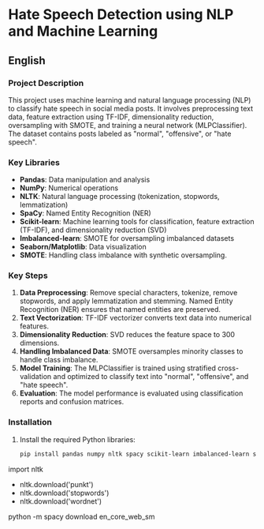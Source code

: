 # Hate Speech Detection using NLP and Machine Learning

## English

### Project Description
This project uses machine learning and natural language processing (NLP) to classify hate speech in social media posts. It involves preprocessing text data, feature extraction using TF-IDF, dimensionality reduction, oversampling with SMOTE, and training a neural network (MLPClassifier). The dataset contains posts labeled as "normal", "offensive", or "hate speech".

### Key Libraries
- **Pandas**: Data manipulation and analysis
- **NumPy**: Numerical operations
- **NLTK**: Natural language processing (tokenization, stopwords, lemmatization)
- **SpaCy**: Named Entity Recognition (NER)
- **Scikit-learn**: Machine learning tools for classification, feature extraction (TF-IDF), and dimensionality reduction (SVD)
- **Imbalanced-learn**: SMOTE for oversampling imbalanced datasets
- **Seaborn/Matplotlib**: Data visualization
- **SMOTE**: Handling class imbalance with synthetic oversampling.

### Key Steps
1. **Data Preprocessing**: Remove special characters, tokenize, remove stopwords, and apply lemmatization and stemming. Named Entity Recognition (NER) ensures that named entities are preserved.
2. **Text Vectorization**: TF-IDF vectorizer converts text data into numerical features.
3. **Dimensionality Reduction**: SVD reduces the feature space to 300 dimensions.
4. **Handling Imbalanced Data**: SMOTE oversamples minority classes to handle class imbalance.
5. **Model Training**: The MLPClassifier is trained using stratified cross-validation and optimized to classify text into "normal", "offensive", and "hate speech".
6. **Evaluation**: The model performance is evaluated using classification reports and confusion matrices.

### Installation
1. Install the required Python libraries:
   ```bash
   pip install pandas numpy nltk spacy scikit-learn imbalanced-learn seaborn matplotlib

import nltk
- nltk.download('punkt')
- nltk.download('stopwords')
- nltk.download('wordnet')

python -m spacy download en_core_web_sm
